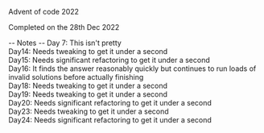 Advent of code 2022

Completed on the 28th Dec 2022

-- Notes --
Day 7: This isn't pretty  
Day14: Needs tweaking to get it under a second  
Day15: Needs significant refactoring to get it under a second  
Day16: It finds the answer reasonably quickly but continues to run loads of invalid solutions before actually finishing  
Day18: Needs tweaking to get it under a second  
Day19: Needs tweaking to get it under a second  
Day20: Needs significant refactoring to get it under a second  
Day23: Needs tweaking to get it under a second  
Day24: Needs significant refactoring to get it under a second  
